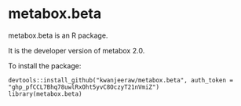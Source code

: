 # metabox.beta
metabox.beta is an R package.

It is the developer version of metabox 2.0.

To install the package:
```
devtools::install_github("kwanjeeraw/metabox.beta", auth_token = "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")
library(metabox.beta)

```
